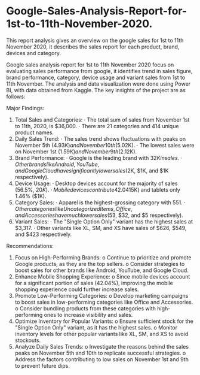 # Google-Sales-Analysis-Report-for-1st-to-11th-November-2020.
This report analysis gives an overview on the google sales for 1st to 11th November 2020, it describes the sales report for each product, brand, devices and category.

Google sales analysis report for 1st to 11th November 2020 focus on evaluating sales performance from google, it identifies trend in sales figure, brand performance, category, device usage and variant sales from 1st to 11th November.  The analysis and data visualization were done using Power BI, with data obtained from Kaggle. The key insights of the project are as follows:

Major Findings:
1. Total Sales and Categories:
·       The total sum of sales from November 1st to 11th, 2020, is $36,000.
·       There are 21 categories and 414 unique product names.
2. Daily Sales Trend:
·       The sales trend shows fluctuations with peaks on November 5th ($4.93K) and November 10th ($5.02K).
·       The lowest sales were on November 1st ($1.59K) and November 9th ($2.12K).
3. Brand Performance:
·       Google is the leading brand with $32K in sales.
·       Other brands like Android, YouTube, and Google Cloud have significantly lower sales ($2K, $1K, and $1K respectively).
4. Device Usage:
·       Desktop devices account for the majority of sales (56.5%, $20K).
·       Mobile devices contribute 42.04% ($15K) and tablets only 1.46% ($1K).
5. Category Sales:
·       Apparel is the highest-grossing category with $551.
·       Other categories like Uncategorized Items, Office, and Accessories have much lower sales ($53, $32, and $5 respectively).
6. Variant Sales:
·       The "Single Option Only" variant has the highest sales at $3,317.
·       Other variants like XL, SM, and XS have sales of $626, $549, and $423 respectively.

Recommendations:
1. Focus on High-Performing Brands:
o   Continue to prioritize and promote Google products, as they are the top sellers.
o   Consider strategies to boost sales for other brands like Android, YouTube, and Google Cloud.
2.    Enhance Mobile Shopping Experience:
o   Since mobile devices account for a significant portion of sales (42.04%), improving the mobile shopping experience could further increase sales.
3.    Promote Low-Performing Categories:
o   Develop marketing campaigns to boost sales in low-performing categories like Office and Accessories.
o   Consider bundling products from these categories with high-performing ones to increase visibility and sales.
4.    Optimize Inventory for Popular Variants:
o   Ensure sufficient stock for the "Single Option Only" variant, as it has the highest sales.
o   Monitor inventory levels for other popular variants like XL, SM, and XS to avoid stockouts.
5.    Analyze Daily Sales Trends:
o   Investigate the reasons behind the sales peaks on November 5th and 10th to replicate successful strategies.
o   Address the factors contributing to low sales on November 1st and 9th to prevent future dips.

